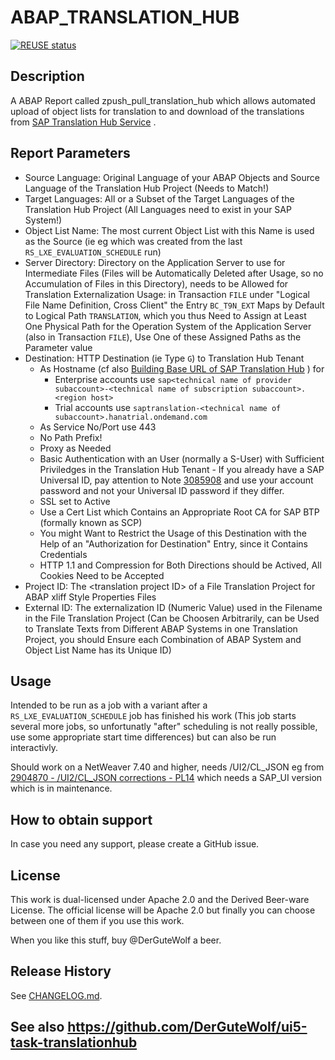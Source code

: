 # ABAP_TRANSLATION_HUB
[![REUSE status](https://api.reuse.software/badge/github.com/DerGuteWolf/ABAP_TRANSLATION_HUB)](https://api.reuse.software/info/github.com/DerGuteWolf/ABAP_TRANSLATION_HUB)

## Description
A ABAP Report called zpush_pull_translation_hub which allows automated upload of object lists for translation to and download of the translations from [SAP Translation Hub Service](https://help.sap.com/viewer/p/SAP_TRANSLATION_HUB) .

## Report Parameters
- Source Language: Original Language of your ABAP Objects and Source Language of the Translation Hub Project (Needs to Match!)
- Target Languages: All or a Subset of the Target Languages of the Translation Hub Project (All Languages need to exist in your SAP System!)
- Object List Name: The most current Object List with this Name is used as the Source (ie eg which was created from the last `RS_LXE_EVALUATION_SCHEDULE` run)
- Server Directory: Directory on the Application Server to use for Intermediate Files (Files will be Automatically Deleted after Usage, so no Accumulation of Files in this Directory), needs to be Allowed for Translation Externalization Usage: in Transaction `FILE` under "Logical File Name Definition, Cross Client" the Entry `BC_T9N_EXT` Maps by Default to Logical Path `TRANSLATION`, which you thus Need to Assign at Least One Physical Path for the Operation System of the Application Server (also in Transaction `FILE`), Use One of these Assigned Paths as the Parameter value
- Destination: HTTP Destination (ie Type `G`) to Translation Hub Tenant
  - As Hostname (cf also [Building Base URL of SAP Translation Hub](https://help.sap.com/viewer/ed6ce7a29bdd42169f5f0d7868bce6eb/Cloud/en-US/3a011fba82644259a2cc3c919863f4b4.html) ) for
    - Enterprise accounts use `sap<technical name of provider subaccount>-<technical name of subscription subaccount>.<region host>`
    - Trial accounts use `saptranslation-<technical name of subaccount>.hanatrial.ondemand.com`
  - As Service No/Port use 443
  - No Path Prefix!
  - Proxy as Needed
  - Basic Authentication with an User (normally a S-User) with Sufficient Priviledges in the Translation Hub Tenant - If you already have a SAP Universal ID, pay attention to Note [3085908](https://launchpad.support.sap.com/#/notes/3085908) and use your account password and not your Universal ID password if they differ.
  - SSL set to Active
  - Use a Cert List which Contains an Appropriate Root CA for SAP BTP (formally known as SCP)
  - You might Want to Restrict the Usage of this Destination with the Help of an "Authorization for Destination" Entry, since it Contains Credentials
  - HTTP 1.1 and Compression for Both Directions should be Actived, All Cookies Need to be Accepted
- Project ID: The \<translation project ID> of a File Translation Project for ABAP xliff Style Properties Files
- External ID: The externalization ID (Numeric Value) used in the Filename in the File Translation Project (Can be Choosen Arbitrarily, can be Used to Translate Texts from Different ABAP Systems in one Translation Project, you should Ensure each Combination of ABAP System and Object List Name has its Unique ID)

## Usage
Intended to be run as a job with a variant after a `RS_LXE_EVALUATION_SCHEDULE` job has finished his work (This job starts several more jobs, so unfortunatly "after" scheduling is not really possible, use some appropriate start time differences) but can also be run interactivly.

Should work on a NetWeaver 7.40 and higher, needs /UI2/CL_JSON eg from [2904870 - /UI2/CL_JSON corrections - PL14](https://launchpad.support.sap.com/#/notes/2904870) which needs a SAP_UI version which is in maintenance.

## How to obtain support
In case you need any support, please create a GitHub issue.

## License
This work is dual-licensed under Apache 2.0 and the Derived Beer-ware License. The official license will be Apache 2.0 but finally you can choose between one of them if you use this work.

When you like this stuff, buy @DerGuteWolf a beer.

## Release History
See [CHANGELOG.md](CHANGELOG.md).

## See also https://github.com/DerGuteWolf/ui5-task-translationhub
